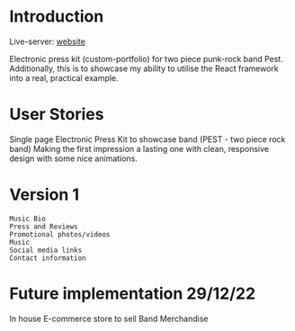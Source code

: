 # Introduction

Live-server: [website](https://pest-epk-website2-0.vercel.app/)

Electronic press kit (custom-portfolio) for two piece punk-rock band Pest. Additionally, this is to showcase my ability to utilise the React framework into a real, practical example.

# User Stories

Single page Electronic Press Kit to showcase band (PEST - two piece rock band)
Making the first impression a lasting one with clean, responsive design with some nice animations.

# Version 1

    Music Bio
    Press and Reviews
    Promotional photos/videos
    Music
    Social media links
    Contact information

# Future implementation 29/12/22

In house E-commerce store to sell Band Merchandise
